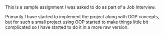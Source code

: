This is a sample assignment I was asked to do as part of a Job Interview.

Primarily I have started to implement the project along with OOP concepts, but for such a small project
using OOP started to make things little bit complicated so I have started to do it in a more raw version.
